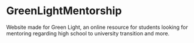 # GreenLightMentorship
Website made for Green Light, an online resource for students looking for mentoring regarding high school to university transition and more.
